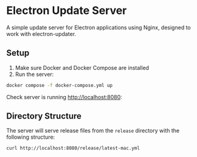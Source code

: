 # Electron Update Server

A simple update server for Electron applications using Nginx, designed to work with electron-updater.

## Setup

1. Make sure Docker and Docker Compose are installed
2. Run the server:

```bash
docker compose -f docker-compose.yml up
```

Check server is running [http://localhost:8080](http://localhost:8080):

## Directory Structure

The server will serve release files from the `release` directory with the following structure:

```bash
curl http://localhost:8080/release/latest-mac.yml
```
